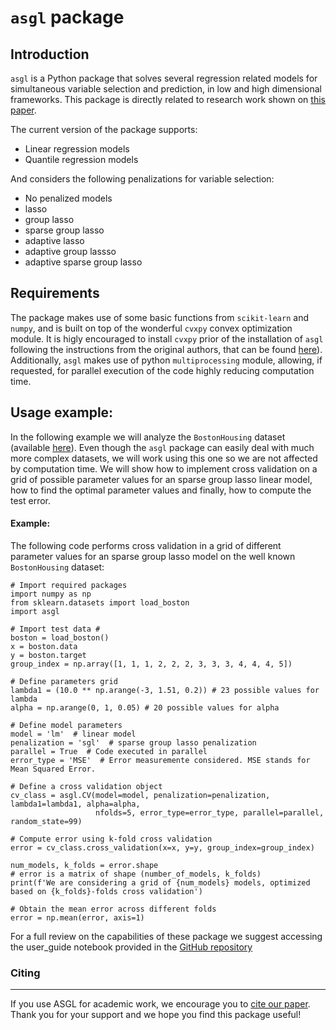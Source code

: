 # `asgl` package

## Introduction

`asgl` is a Python package that solves several regression related models for simultaneous variable selection and prediction, in low and high dimensional frameworks. This package is directly related to research work shown on [this paper](https://link.springer.com/article/10.1007/s11634-020-00413-8).

The current version of the package supports:
* Linear regression models
* Quantile regression models

And considers the following penalizations for variable selection:

* No penalized models
* lasso
* group lasso
* sparse group lasso
* adaptive lasso
* adaptive group lassso
* adaptive sparse group lasso

## Requirements 
The package makes use of some basic functions from `scikit-learn` and `numpy`, and is built on top of the wonderful `cvxpy` convex optimization module. It is higly encouraged to install `cvxpy` prior of the installation of `asgl` following the instructions from the original authors, that can be found [here](https://www.cvxpy.org/)). Additionally,  `asgl` makes use of python `multiprocessing` module, allowing, if requested, for parallel execution of the code highly reducing computation time.

## Usage example:
In the following example we will analyze the `BostonHousing` dataset (available [here](https://scikit-learn.org/stable/modules/generated/sklearn.datasets.load_boston.html#sklearn.datasets.load_boston)). Even though the `asgl` package can easily deal with much more complex datasets, we will work using this one so we are not affected by computation time. We will show how to implement cross validation on a grid of possible parameter values for an sparse group lasso linear model, how to find the optimal parameter values and finally, how to compute the test error.

#### Example:
The following code performs cross validation in a grid of
different parameter values for an sparse group lasso model on the well known 
`BostonHousing` dataset:

```
# Import required packages
import numpy as np
from sklearn.datasets import load_boston
import asgl

# Import test data #
boston = load_boston()
x = boston.data
y = boston.target
group_index = np.array([1, 1, 1, 2, 2, 2, 3, 3, 3, 4, 4, 4, 5])

# Define parameters grid
lambda1 = (10.0 ** np.arange(-3, 1.51, 0.2)) # 23 possible values for lambda
alpha = np.arange(0, 1, 0.05) # 20 possible values for alpha

# Define model parameters
model = 'lm'  # linear model
penalization = 'sgl'  # sparse group lasso penalization
parallel = True  # Code executed in parallel
error_type = 'MSE'  # Error measuremente considered. MSE stands for Mean Squared Error.

# Define a cross validation object
cv_class = asgl.CV(model=model, penalization=penalization, lambda1=lambda1, alpha=alpha,
                   nfolds=5, error_type=error_type, parallel=parallel, random_state=99)

# Compute error using k-fold cross validation
error = cv_class.cross_validation(x=x, y=y, group_index=group_index)

num_models, k_folds = error.shape
# error is a matrix of shape (number_of_models, k_folds)
print(f'We are considering a grid of {num_models} models, optimized based on {k_folds}-folds cross validation')

# Obtain the mean error across different folds
error = np.mean(error, axis=1)
```       

For a full review on the capabilities of these package we suggest accessing the  user_guide notebook provided in the [GitHub repository](https://github.com/alvaromc317/asgl)

### Citing
___
If you use ASGL for academic work, we encourage you to [cite our paper](https://link.springer.com/article/10.1007/s11634-020-00413-8). Thank you for your support and we hope you find this package useful!

